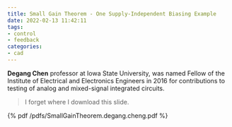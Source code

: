 ```yaml
---
title: Small Gain Theorem - One Supply-Independent Biasing Example
date: 2022-02-13 11:42:11
tags:
- control
- feedback
categories:
- cad
---
```


**Degang Chen** professor at Iowa State University, was named Fellow of the Institute of Electrical and Electronics Engineers in 2016 for contributions to testing of analog and mixed-signal integrated circuits.

> I forget where I download this slide.

{% pdf /pdfs/SmallGainTheorem.degang.cheng.pdf %}
